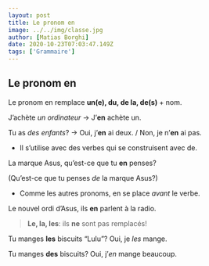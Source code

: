 ```yaml
---
layout: post
title: Le pronom en
image: ../../img/classe.jpg
author: [Matias Borghi]
date: 2020-10-23T07:03:47.149Z
tags: ['Grammaire']
---
```


## Le pronom en

Le pronom en remplace **un(e), du, de la, de(s)** + nom.

J’achète _un ordinateur_ → J’**en** achète un.

Tu as _des enfants_? → Oui, j’**en** ai deux. / Non, je n’**en** ai pas.

- Il s’utilise avec des verbes qui se construisent avec de.

La marque Asus, qu’est-ce que tu **en** penses?

(Qu’est-ce que tu penses _de_ la marque Asus?)

- Comme les autres pronoms, en se place _avant_ le verbe.

Le nouvel ordi d’Asus, ils **en** parlent à la radio.

> **Le, la, les**: ils **ne** sont pas remplacés!

Tu manges **les** biscuits “Lulu”? Oui, je _les_ mange.

Tu manges **des** biscuits? Oui, j’_en_ mange beaucoup.